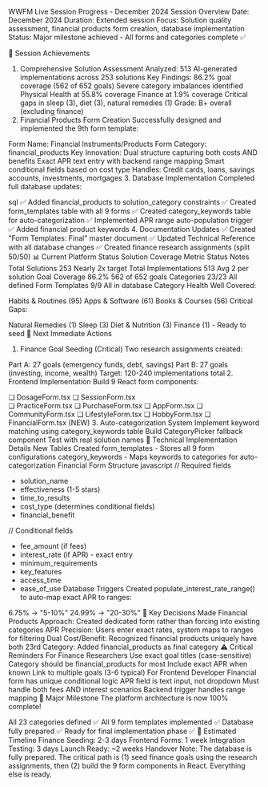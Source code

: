 WWFM Live Session Progress - December 2024
Session Overview
Date: December 2024
Duration: Extended session
Focus: Solution quality assessment, financial products form creation, database implementation
Status: Major milestone achieved - All forms and categories complete ✅

🎯 Session Achievements
1. Comprehensive Solution Assessment
Analyzed: 513 AI-generated implementations across 253 solutions
Key Findings:
86.2% goal coverage (562 of 652 goals)
Severe category imbalances identified
Physical Health at 55.8% coverage
Finance at 1.9% coverage
Critical gaps in sleep (3), diet (3), natural remedies (1)
Grade: B+ overall (excluding finance)
2. Financial Products Form Creation
Successfully designed and implemented the 9th form template:

Form Name: Financial Instruments/Products Form
Category: financial_products
Key Innovation:
Dual structure capturing both costs AND benefits
Exact APR text entry with backend range mapping
Smart conditional fields based on cost type
Handles: Credit cards, loans, savings accounts, investments, mortgages
3. Database Implementation
Completed full database updates:

sql
✅ Added financial_products to solution_category constraints
✅ Created form_templates table with all 9 forms
✅ Created category_keywords table for auto-categorization
✅ Implemented APR range auto-population trigger
✅ Added financial product keywords
4. Documentation Updates
✅ Created "Form Templates: Final" master document
✅ Updated Technical Reference with all database changes
✅ Created finance research assignments (split 50/50)
📊 Current Platform Status
Solution Coverage
Metric	Status	Notes
Total Solutions	253	Nearly 2x target
Total Implementations	513	Avg 2 per solution
Goal Coverage	86.2%	562 of 652 goals
Categories	23/23	All defined
Form Templates	9/9	All in database
Category Health
Well Covered:

Habits & Routines (95)
Apps & Software (61)
Books & Courses (56)
Critical Gaps:

Natural Remedies (1)
Sleep (3)
Diet & Nutrition (3)
Finance (1) - Ready to seed
🚀 Next Immediate Actions
1. Finance Goal Seeding (Critical)
Two research assignments created:

Part A: 27 goals (emergency funds, debt, savings)
Part B: 27 goals (investing, income, wealth)
Target: 120-240 implementations total
2. Frontend Implementation
Build 9 React form components:

❏ DosageForm.tsx
❏ SessionForm.tsx  
❏ PracticeForm.tsx
❏ PurchaseForm.tsx
❏ AppForm.tsx
❏ CommunityForm.tsx
❏ LifestyleForm.tsx
❏ HobbyForm.tsx
❏ FinancialForm.tsx (NEW)
3. Auto-categorization System
Implement keyword matching using category_keywords table
Build CategoryPicker fallback component
Test with real solution names
🔧 Technical Implementation Details
New Tables Created
form_templates - Stores all 9 form configurations
category_keywords - Maps keywords to categories for auto-categorization
Financial Form Structure
javascript
// Required fields
- solution_name
- effectiveness (1-5 stars)
- time_to_results
- cost_type (determines conditional fields)
- financial_benefit

// Conditional fields
- fee_amount (if fees)
- interest_rate (if APR) - exact entry
- minimum_requirements
- key_features
- access_time
- ease_of_use
Database Triggers
Created populate_interest_rate_range() to auto-map exact APR to ranges:

6.75% → "5-10%"
24.99% → "20-30%"
📝 Key Decisions Made
Financial Products Approach: Created dedicated form rather than forcing into existing categories
APR Precision: Users enter exact rates, system maps to ranges for filtering
Dual Cost/Benefit: Recognized financial products uniquely have both
23rd Category: Added financial_products as final category
⚠️ Critical Reminders
For Finance Researchers
Use exact goal titles (case-sensitive)
Category should be financial_products for most
Include exact APR when known
Link to multiple goals (3-6 typical)
For Frontend Developer
Financial form has unique conditional logic
APR field is text input, not dropdown
Must handle both fees AND interest scenarios
Backend trigger handles range mapping
🎉 Major Milestone
The platform architecture is now 100% complete!

All 23 categories defined ✅
All 9 form templates implemented ✅
Database fully prepared ✅
Ready for final implementation phase ✅
📅 Estimated Timeline
Finance Seeding: 2-3 days
Frontend Forms: 1 week
Integration Testing: 3 days
Launch Ready: ~2 weeks
Handover Note: The database is fully prepared. The critical path is (1) seed finance goals using the research assignments, then (2) build the 9 form components in React. Everything else is ready.

